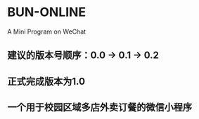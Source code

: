 # BUN-ONLINE
A Mini Program on WeChat

## 建议的版本号顺序：0.0 -> 0.1 -> 0.2
## 正式完成版本为1.0

## 一个用于校园区域多店外卖订餐的微信小程序

